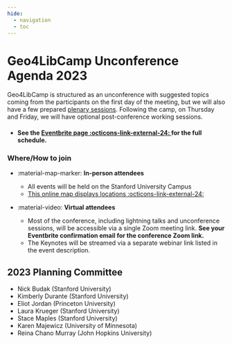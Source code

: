 ```yaml
---
hide:
  - navigation
  - toc
---
```


# Geo4LibCamp Unconference Agenda 2023

Geo4LibCamp is structured as an unconference with suggested topics coming from the participants on the first day of the meeting, but we will also have a few prepared [plenary sessions](sessions.md). Following the camp, on Thursday and Friday, we will have optional post-conference working sessions.

<div class="grid cards" markdown>

- #### See the [Eventbrite page :octicons-link-external-24:  ](https://www.eventbrite.com/e/geo4libcamp-2023-tickets-643151833447?aff=oddtdtcreator) for the full schedule.

</div>


### Where/How to join

<div class="grid cards" markdown>

- :material-map-marker: **In-person attendees** 

    - All events will be held on the Stanford University Campus
    - [This online map displays locations :octicons-link-external-24:](https://felt.com/map/Geo4LibCamp-2023-lFwiBlkYSgeffJ8uwxryEA?loc=37.433323,-122.170171,16.02z&share=1)

- :material-video: **Virtual attendees**

    - Most of the conference, including lightning talks and unconference sessions, will be accessible via a single Zoom meeting link. **See your Eventbrite confirmation email for the conference Zoom link.** 
    - The Keynotes will be streamed via a separate webinar link listed in the event description.

</div>



## 2023 Planning Committee

* Nick Budak (Stanford University)
* Kimberly Durante (Stanford University)
* Eliot Jordan (Princeton University)
* Laura Krueger (Stanford University)
* Stace Maples (Stanford University)
* Karen Majewicz (University of Minnesota)
* Reina Chano Murray (John Hopkins University)






